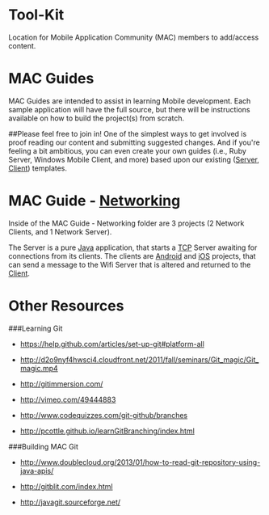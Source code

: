 Tool-Kit
========

Location for Mobile Application Community (MAC) members to add/access content.

MAC Guides
========

MAC Guides are intended to assist in learning Mobile development. Each sample application will have the full source, but there will be instructions available on how to build the project(s) from scratch.

##Please feel free to join in!
One of the simplest ways to get involved is proof reading our content and submitting suggested changes. And if you're feeling a bit ambitious, you can even create your own guides (i.e., Ruby Server, Windows Mobile Client, and more) based upon our existing ([Server](https://github.com/the-mac/Tool-Kit/blob/master/MAC%20Guides%20-%20Wiki%20Resources/MAC%20Guides%20-%20Wiki%20Server%20Template.md), [Client](https://github.com/the-mac/Tool-Kit/blob/master/MAC%20Guides%20-%20Wiki%20Resources/MAC%20Guides%20-%20Wiki%20Client%20Template.md)) templates.

MAC Guide - [Networking](https://github.com/the-mac/Tool-Kit/tree/master/MAC%20Guide%20-%20Networking)
========

Inside of the MAC Guide - Networking folder are 3 projects (2 Network Clients, and 1 Network Server).

The Server is a pure [Java](http://www.java.com/en/download/faq/develop.xml) application, that starts a [TCP](http://www.webopedia.com/TERM/T/TCP.html) Server awaiting for connections from its clients. The clients are [Android](http://www.android.com/index.html) and [iOS](https://www.apple.com/ios/) projects, that can send a message to the Wifi Server that is altered and returned to the [Client](http://en.wikipedia.org/wiki/Client_(computing)).

Other Resources
========

###Learning Git

* https://help.github.com/articles/set-up-git#platform-all

* http://d2o9nyf4hwsci4.cloudfront.net/2011/fall/seminars/Git_magic/Git_magic.mp4

* http://gitimmersion.com/

* http://vimeo.com/49444883

* http://www.codequizzes.com/git-github/branches

* http://pcottle.github.io/learnGitBranching/index.html


###Building MAC Git

* http://www.doublecloud.org/2013/01/how-to-read-git-repository-using-java-apis/

* http://gitblit.com/index.html

* http://javagit.sourceforge.net/
